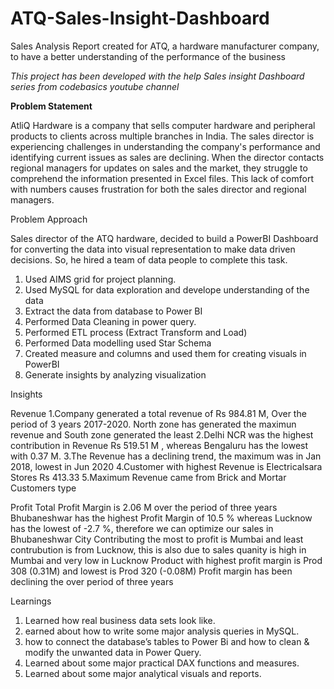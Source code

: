 # ATQ-Sales-Insight-Dashboard
Sales Analysis Report created for ATQ, a hardware manufacturer company, to have a better understanding of the performance of the business

*This project has been developed with the help Sales insight Dashboard series from codebasics youtube channel*

**Problem Statement**

AtliQ Hardware is a company that sells computer hardware and peripheral products to clients across multiple branches in India. The sales director is experiencing challenges in understanding the company's performance and identifying current issues as sales are declining. When the director contacts regional managers for updates on sales and the market, they struggle to comprehend the information presented in Excel files. This lack of comfort with numbers causes frustration for both the sales director and regional managers.

Problem Approach

Sales director of the ATQ hardware, decided to build a PowerBI Dashboard for converting the data into visual representation to make data driven decisions. So, he hired a team of data people to complete this task.

1. Used AIMS grid for project planning.
2. Used MySQL for data exploration and develope understanding of the data
3. Extract the data from database to Power BI
4. Performed Data Cleaning in power query.
5. Performed ETL process (Extract Transform and Load)
6. Performed Data modelling used Star Schema
7. Created measure and columns and used them for creating visuals in PowerBI
8. Generate insights by analyzing visualization

Insights


Revenue
1.Company generated a total revenue of Rs 984.81 M, Over the period of 3 years 2017-2020. North zone has generated the maximun revenue and South zone generated the least
2.Delhi NCR was the highest contribution in Revenue Rs 519.51 M , whereas Bengaluru has the lowest with 0.37 M.
3.The Revenue has a declining trend, the maximum was in Jan 2018, lowest in Jun 2020
4.Customer with highest Revenue is Electricalsara Stores Rs 413.33
5.Maximum Revenue came from Brick and Mortar Customers type


Profit
Total Profit Margin is 2.06 M over the period of three years
Bhubaneshwar has the highest Profit Margin of 10.5 % whereas Lucknow has the lowest of -2.7 %, therefore we can optimize our sales in Bhubaneshwar
City Contributing the most to profit is Mumbai and least contrubution is from Lucknow, this is also due to sales quanity is high in Mumbai and very low in Lucknow
Product with highest profit margin is Prod 308 (0.31M) and lowest is Prod 320 (-0.08M)
Profit margin has been declining the over period of three years


Learnings

1. Learned how real business data sets look like.
2. earned about how to write some major analysis queries in MySQL.
3. how to connect the database’s tables to Power Bi and how to clean & modify the unwanted data in Power Query.
4. Learned about some major practical DAX functions and measures.
5. Learned about some major analytical visuals and reports.





